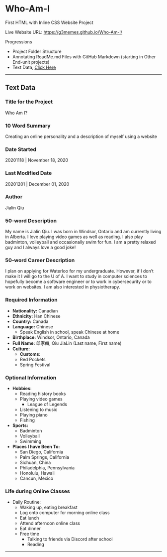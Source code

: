 # Who-Am-I
First HTML with Inline CSS Website Project

Live Website URL: https://g3memes.github.io/Who-Am-I/

Progressions
- Project Folder Structure
- Annotating ReadMe.md Files with GitHub Markdown (starting in Other End-unit projects)
- Text Data, <a href="https://github.com/G3memes/Who-Am-I#text-data">Click Here</a>

---

## Text Data

### Title for the Project
Who Am I?

### 10 Word Summary
Creating an online personality and a description of myself using a website

### Date Started
20201118 | November 18, 2020

### Last Modified Date
20201201 | December 01, 2020

### Author
Jialin Qiu

### 50-word Description
My name is Jialin Qiu.  I was born in Windsor, Ontario and am currently living in Alberta.
I love playing video games as well as reading. I also play badminton, volleyball and occasionally swim for fun.
I am a pretty relaxed guy and I always love a good joke!

### 50-word Career Description
I plan on applying for Waterloo for my undergraduate. However, if I don’t make it I will go to the U of A.
I want to study in computer sciences to hopefully become a software engineer or to work in cybersecurity
or to work on websites. I am also interested in physiotherapy.

### Required Information
- __Nationality:__ Canadian
- __Ethnicity:__ Han Chinese
- __Country:__ Canada
- __Language:__ Chinese
  - Speak English in school, speak Chinese at home
- __Birthplace:__ Windsor, Ontario, Canada
- __Full Name:__ 邱家麟, Qiu JiaLin (Last name, First name)
- __Culture:__
  - __Customs:__
   - Red Pockets
   - Spring Festival

### Optional Information
- __Hobbies__:
  - Reading history books
  - Playing video games
    - League of Legends
  - Listening to music
  - Playing piano
  - Fishing
- __Sports:__
  - Badminton
  - Volleyball
  - Swimming
- __Places I have Been To:__
  - San Diego, California
  - Palm Springs, California
  - Sichuan, China
  - Philadelphia, Pennsylvania
  - Honolulu, Hawaii
  - Cancun, Mexico

### Life during Online Classes
- Daily Routine:
  - Waking up, eating breakfast
  - Log onto computer for morning online class
  - Eat lunch
  - Attend afternoon online class
  - Eat dinner
  - Free time
    - Talking to friends via Discord after school
    - Reading




---
